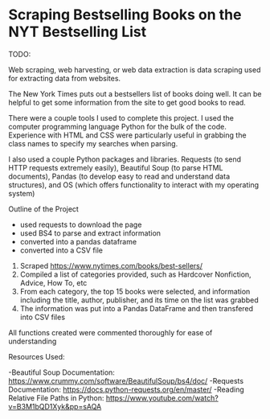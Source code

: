 # Scraping Bestselling Books on the NYT Bestselling List

TODO:

Web scraping, web harvesting, or web data extraction is data scraping used for extracting data from websites.

The New York Times puts out a bestsellers list of books doing well. It can be helpful to get some information from the site to get good books to read.

There were a couple tools I used to complete this project. I used the computer programming language Python for the bulk of the code. Experience with HTML
and CSS were particularly useful in grabbing the class names to specify my searches when parsing.

I also used a couple Python packages and libraries. Requests (to send HTTP requests extremely easily), Beautiful Soup (to parse HTML documents), Pandas (to develop easy
to read and understand data structures), and OS (which offers functionality to interact with my operating system)

Outline of the Project
  - used requests to download the page
  - used BS4 to parse and extract information
  - converted into a pandas dataframe
  - converted into a CSV file

1. Scraped https://www.nytimes.com/books/best-sellers/
2. Compiled a list of categories provided, such as Hardcover Nonfiction, Advice, How To, etc
3. From each category, the top 15 books were selected, and information including the title, author, publisher, and its time on the list was grabbed
4. The information was put into a Pandas DataFrame and then transfered into CSV files

All functions created were commented thoroughly for ease of understanding

Resources Used:

-Beautiful Soup Documentation: https://www.crummy.com/software/BeautifulSoup/bs4/doc/
-Requests Documentation: https://docs.python-requests.org/en/master/
-Reading Relative File Paths in Python: https://www.youtube.com/watch?v=B3M1bQD1Xyk&pp=sAQA

